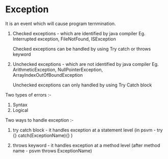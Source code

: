 # Exception

It is an event which will cause program ternmination.

1. Checked exceptions - which are identified by java compiler
   Eg. Interrupted exception, FileNotFound, ISException

   Checked exceptions can be handled by using Try catch or throws keyword

2. Unchecked exceptions - which are not identified by java compiler
   Eg. ArithmeticException, NullPointerException, ArrayIndexOutOfBoundException

   Unchecked exceptions can only handled by using Try Catch block

Two types of errors :-

1. Syntax
2. Logical

Two ways to handle exception :-

1. try catch block - it handles exception at a statement level (in psvm - try {} catch(ExceptionName){} )

2. throws keyword - it handles exception at a method level (after method name - psvm throws ExceptionName)
